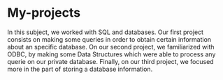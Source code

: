 # My-projects

In this subject, we worked with SQL and databases. Our first project consists on making some queries in order to obtain certain information about an specific database. On our second project, we familiarized with ODBC, by making some Data Structures which were able to process any querie on our private database. Finally, on our third project, we focused more in the part of storing a database information.